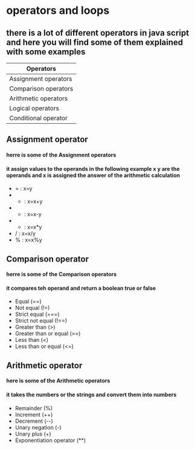 # operators and loops
## there is a lot of different operators in java script and here you will find some of them explained with some examples

| Operators | 
| ---------------------|  
| Assignment operators |
| Comparison operators |
| Arithmetic operators |
| Logical operators    |
|Conditional operator  |


## Assignment operator
#### herre is some of the Assignment operators 
#### it assign values to the operands in the following example x y are the operands and x is assigned the answer of the arithmetic calculation 
* = : x=y
* + : x=x+y
* - : x=x-y
* * : x=x*y
* / : x=x/y
* % : x=x%y



## Comparison operator
#### herre is some of the Comparison operators 
#### it compares teh operand and return a boolean true or false 
* Equal (==)
* Not equal (!=)
* Strict equal (===)
* Strict not equal (!==)
* Greater than (>)
* Greater than or equal (>=)
* Less than (<)
* Less than or equal (<=)


## Arithmetic operator
#### here is some of the Arithmetic operators 

#### it takes the numbers or the strings and convert them into numbers
* Remainder (%)
* Increment (++)
* Decrement (--)
* Unary negation (-)
* Unary plus (+)
* Exponentiation operator (**)



